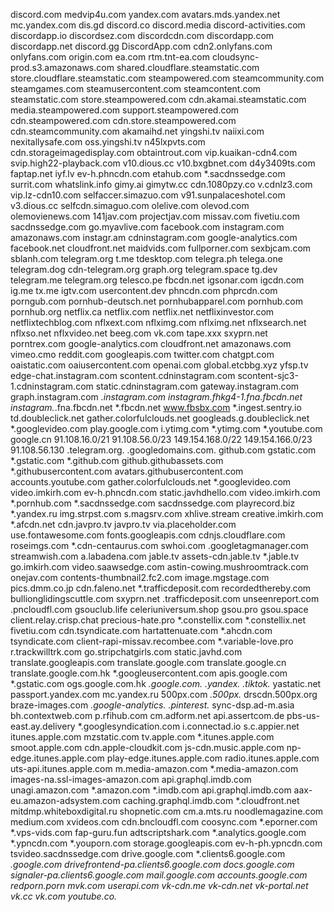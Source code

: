 discord.com
medvip4u.com
yandex.com
avatars.mds.yandex.net
mc.yandex.com
dis.gd
discord.co
discord.media
discord-activities.com
discordapp.io
discordsez.com
discordcdn.com
discordapp.com
discordapp.net
discord.gg
DiscordApp.com
cdn2.onlyfans.com
onlyfans.com
origin.com
ea.com
rtm.tnt-ea.com
cloudsync-prod.s3.amazonaws.com
shared.cloudflare.steamstatic.com
store.cloudflare.steamstatic.com
steampowered.com
steamcommunity.com
steamgames.com
steamusercontent.com
steamcontent.com
steamstatic.com
store.steampowered.com
cdn.akamai.steamstatic.com
media.steampowered.com
support.steampowered.com
cdn.steampowered.com
cdn.store.steampowered.com
cdn.steamcommunity.com
akamaihd.net
yingshi.tv
naiixi.com
nexitallysafe.com
oss.yingshi.tv
n45lxpvts.com
cdn.storageimagedisplay.com
obtaintrout.com
vip.kuaikan-cdn4.com
svip.high22-playback.com
v10.dious.cc
v10.bxgbnet.com
d4y3409ts.com
faptap.net
iyf.lv
ev-h.phncdn.com
etahub.com
*.sacdnssedge.com
surrit.com
whatslink.info
gimy.ai
gimytw.cc
cdn.1080pzy.co
v.cdnlz3.com
vip.lz-cdn10.com
selfaccer.simazuo.com
v91.sunpalaceshotel.com
v3.dious.cc
selfcdn.simaguo.com
olelive.com
olevod.com
olemovienews.com
141jav.com
projectjav.com
missav.com
fivetiu.com
sacdnssedge.com
go.myavlive.com
facebook.com
instagram.com
amazonaws.com
instagr.am
cdninstagram.com
google-analytics.com
facebook.net
cloudfront.net
maidvids.com
fullporner.com
sexbjcam.com
sblanh.com
telegram.org
t.me
tdesktop.com
telegra.ph
telega.one
telegram.dog
cdn-telegram.org
graph.org
telegram.space
tg.dev
telegram.me
telegram.org
telesco.pe
fbcdn.net
igsonar.com
igcdn.com
ig.me
tx.me
igtv.com
usercontent.dev
phncdn.com
phprcdn.com
porngub.com
pornhub-deutsch.net
pornhubapparel.com
pornhub.com
pornhub.org
netflix.ca
netflix.com
netflix.net
netflixinvestor.com
netflixtechblog.com
nflxext.com
nflximg.com
nflximg.net
nflxsearch.net
nflxso.net
nflxvideo.net
beeg.com
vk.com
tape.xxx
sxyprn.net
porntrex.com
google-analytics.com
cloudfront.net
amazonaws.com
vimeo.cmo
reddit.com
googleapis.com
twitter.com
chatgpt.com
oaistatic.com
oaiusercontent.com
openai.com
global.etcbbg.xyz
yfsp.tv
edge-chat.instagram.com
scontent.cdninstagram.com
scontent-sjc3-1.cdninstagram.com
static.cdninstagram.com
gateway.instagram.com
graph.instagram.com
*.instagram.com
instagram.fhkg4-1.fna.fbcdn.net
instagram.*.fna.fbcdn.net
*.fbcdn.net
www.fbsbx.com
*.ingest.sentry.io
td.doubleclick.net
gather.colorfulclouds.net
googleads.g.doubleclick.net
*.googlevideo.com
play.google.com
i.ytimg.com
*.ytimg.com
*.youtube.com
google.cn
91.108.16.0/21
91.108.56.0/23
149.154.168.0/22
149.154.166.0/23
91.108.56.130
.telegram.org.
.googledomains.com.
github.com
gstatic.com
*.gstatic.com
*.github.com
github.githubassets.com
*.githubusercontent.com
avatars.githubusercontent.com
accounts.youtube.com
gather.colorfulclouds.net
*.googlevideo.com
video.imkirh.com
ev-h.phncdn.com
static.javhdhello.com
video.imkirh.com
*.pornhub.com
*.sacdnssedge.com
sacdnssedge.com
playrecord.biz
*.yandex.ru
img.strpst.com
s.magsrv.com
xhlive.stream
creative.imkirh.com
*.afcdn.net
cdn.javpro.tv
javpro.tv
via.placeholder.com
use.fontawesome.com
fonts.googleapis.com
cdnjs.cloudflare.com
roseimgs.com
*.cdn-centaurus.com
swhoi.com
.googletagmanager.com
streamwish.com
a.labadena.com
jable.tv
assets-cdn.jable.tv
*.jable.tv
go.imkirh.com
video.saawsedge.com
astin-cowing.mushroomtrack.com
onejav.com
contents-thumbnail2.fc2.com
image.mgstage.com
pics.dmm.co.jp
cdn.faleno.net
*.trafficdeposit.com
recordedthereby.com
bullionglidingscuttle.com
sxyprn.net
.trafficdeposit.com
unseenreport.com
.pncloudfl.com
gsouclub.life
celeriuniversum.shop
gsou.pro
gsou.space
client.relay.crisp.chat
precious-hate.pro
*.constellix.com
*.constellix.net
fivetiu.com
cdn.tsyndicate.com
hartattenuate.com
*.ahcdn.com
tsyndicate.com
client-rapi-missav.recombee.com
*.variable-love.pro
r.trackwilltrk.com
go.stripchatgirls.com
static.javhd.com
translate.googleapis.com
translate.google.com
translate.google.cn
translate.google.com.hk
*.googleusercontent.com
apis.google.com
*.gstatic.com
ogs.google.com.hk
*.google.com.*
*.yandex.*
*.tiktok.*
yastatic.net
passport.yandex.com
mc.yandex.ru
500px.com
*.500px.*
drscdn.500px.org
braze-images.com
*.google-analytics.*
*.pinterest.*
sync-dsp.ad-m.asia
bh.contextweb.com
p.rfihub.com
cm.adform.net
api.assertcom.de
pbs-us-east.ay.delivery
*.googlesyndication.com
i.connectad.io
s.c.appier.net
itunes.apple.com
mzstatic.com
tv.apple.com
*.itunes.apple.com
smoot.apple.com
cdn.apple-cloudkit.com
js-cdn.music.apple.com
np-edge.itunes.apple.com
play-edge.itunes.apple.com
radio.itunes.apple.com
uts-api.itunes.apple.com
m.media-amazon.com
*.media-amazon.com
images-na.ssl-images-amazon.com
api.graphql.imdb.com
unagi.amazon.com
*.amazon.com
*.imdb.com
api.graphql.imdb.com
aax-eu.amazon-adsystem.com
caching.graphql.imdb.com
*.cloudfront.net
mitdmp.whiteboxdigital.ru
shopnetic.com
cm.a.mts.ru
noodlemagazine.com
medium.com
xvideos.com
cdn.bncloudfl.com
coosync.com
*.eporner.com
*.vps-vids.com
fap-guru.fun
adtscriptshark.com
*.analytics.google.com
*.ypncdn.com
*.youporn.com
storage.googleapis.com
ev-h-ph.ypncdn.com
tsvideo.sacdnssedge.com
drive.google.com
*.clients6.google.com
*.google.com
drivefrontend-pa.clients6.google.com
docs.google.com
signaler-pa.clients6.google.com
mail.google.com
accounts.google.com
redporn.porn
mvk.com
userapi.com
vk-cdn.me
vk-cdn.net
vk-portal.net
vk.cc
vk.com
youtube.co.*












